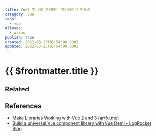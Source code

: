 ```yaml
---
title: Vue2 및 3로 동작하는 라이브러리 만들기
category: Vue
tags:
  - vue
aliases:
  - alias
publish: true
created: 2022-03-23T05:54:00.000Z
updated: 2022-03-23T05:54:00.000Z
---
```


# {{ $frontmatter.title }}

## Related

## References

- [Make Libraries Working with Vue 2 and 3 (antfu.me)](https://antfu.me/posts/make-libraries-working-with-vue-2-and-3)
- [Build a universal Vue component library with Vue Demi - LogRocket Blog](https://blog.logrocket.com/build-universal-vue-component-library-vue-demi/)
